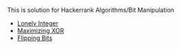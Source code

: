 This is solution for Hackerrank Algorithms/Bit Manipulation

* [Lonely Integer](https://www.hackerrank.com/challenges/lonely-integer/problem)
* [Maximizing XOR](https://www.hackerrank.com/challenges/maximizing-xor/problem)
* [Flipping Bits](https://www.hackerrank.com/challenges/flipping-bits/problem)
